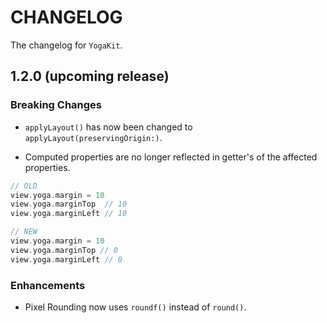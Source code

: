 # CHANGELOG

The changelog for `YogaKit`.

1.2.0 (**upcoming release**)
-----

### Breaking Changes

- `applyLayout()` has now been changed to `applyLayout(preservingOrigin:)`.

- Computed properties are no longer reflected in getter's of the affected properties.
```swift
// OLD
view.yoga.margin = 10
view.yoga.marginTop  // 10
view.yoga.marginLeft // 10

// NEW
view.yoga.margin = 10
view.yoga.marginTop // 0
view.yoga.marginLeft // 0
```

### Enhancements

- Pixel Rounding now uses `roundf()` instead of `round()`.
